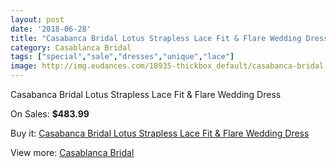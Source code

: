 ```yaml
---
layout: post
date: '2018-06-28'
title: "Casabanca Bridal Lotus Strapless Lace Fit & Flare Wedding Dress"
category: Casablanca Bridal
tags: ["special","sale","dresses","unique","lace"]
image: http://img.eudances.com/18935-thickbox_default/casabanca-bridal-lotus-strapless-lace-fit-flare-wedding-dress.jpg
---
```

Casabanca Bridal Lotus Strapless Lace Fit & Flare Wedding Dress

On Sales: **$483.99**
<a href="https://www.eudances.com/en/casablanca-bridal/5627-casabanca-bridal-lotus-strapless-lace-fit-flare-wedding-dress.html"><amp-img layout="responsive" width="600" height="600" src="//img.eudances.com/18935-thickbox_default/casabanca-bridal-lotus-strapless-lace-fit-flare-wedding-dress.jpg" alt="Casabanca Bridal Lotus Strapless Lace Fit & Flare Wedding Dress 0" /></a>
<a href="https://www.eudances.com/en/casablanca-bridal/5627-casabanca-bridal-lotus-strapless-lace-fit-flare-wedding-dress.html"><amp-img layout="responsive" width="600" height="600" src="//img.eudances.com/18937-thickbox_default/casabanca-bridal-lotus-strapless-lace-fit-flare-wedding-dress.jpg" alt="Casabanca Bridal Lotus Strapless Lace Fit & Flare Wedding Dress 1" /></a>
<a href="https://www.eudances.com/en/casablanca-bridal/5627-casabanca-bridal-lotus-strapless-lace-fit-flare-wedding-dress.html"><amp-img layout="responsive" width="600" height="600" src="//img.eudances.com/18936-thickbox_default/casabanca-bridal-lotus-strapless-lace-fit-flare-wedding-dress.jpg" alt="Casabanca Bridal Lotus Strapless Lace Fit & Flare Wedding Dress 2" /></a>

Buy it: [Casabanca Bridal Lotus Strapless Lace Fit & Flare Wedding Dress](https://www.eudances.com/en/casablanca-bridal/5627-casabanca-bridal-lotus-strapless-lace-fit-flare-wedding-dress.html "Casabanca Bridal Lotus Strapless Lace Fit & Flare Wedding Dress")

View more: [Casablanca Bridal](https://www.eudances.com/en/4-casablanca-bridal "Casablanca Bridal")